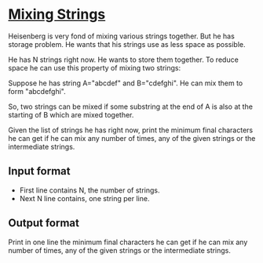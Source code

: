 # [Mixing Strings][link]

Heisenberg is very fond of mixing various strings together. But he has storage problem. He wants that his strings use as less space as possible.

He has N strings right now. He wants to store them together. To reduce space he can use this property of mixing two strings:

Suppose he has string A="abcdef" and B="cdefghi". He can mix them to form "abcdefghi".

So, two strings can be mixed if some substring at the end of A is also at the starting of B which are mixed together.

Given the list of strings he has right now, print the minimum final characters he can get if he can mix any number of times, any of the given strings or the intermediate strings.

## Input format

- First line contains N, the number of strings.
- Next N line contains, one string per line.

## Output format

Print in one line the minimum final characters he can get if he can mix any number of times, any of the given strings or the intermediate strings.

[link]: https://www.hackerearth.com/practice/basic-programming/implementation/basics-of-implementation/practice-problems/algorithm/mixing-strings-1/
